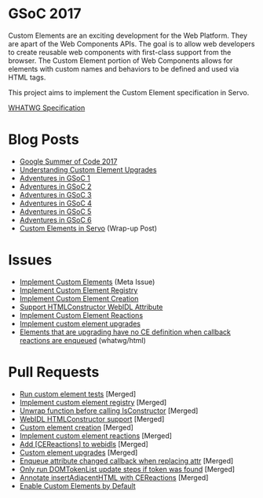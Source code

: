 # GSoC 2017

Custom Elements are an exciting development for the Web Platform. They are apart of the Web Components APIs. The goal is to allow web developers to create reusable web components with first-class support from the browser. The Custom Element portion of Web Components allows for elements with custom names and behaviors to be defined and used via HTML tags.

This project aims to implement the Custom Element specification in Servo.

[WHATWG Specification](https://html.spec.whatwg.org/multipage/#custom-elements)

# Blog Posts
 * [Google Summer of Code 2017](https://cbrewster.github.io/2017/05/04/google-summer-of-code/)
 * [Understanding Custom Element Upgrades](https://cbrewster.github.io/2017/06/08/custom-element-upgrades/)
 * [Adventures in GSoC 1](https://cbrewster.github.io/2017/06/12/adventures-in-gsoc-1/)
 * [Adventures in GSoC 2](https://cbrewster.github.io/2017/06/19/adventures-in-gsoc-2/)
 * [Adventures in GSoC 3](https://cbrewster.github.io/2017/07/07/adventures-in-gsoc-3/)
 * [Adventures in GSoC 4](https://cbrewster.github.io/2017/07/18/adventures-in-gsoc-4/)
 * [Adventures in GSoC 5](https://cbrewster.github.io/2017/08/07/adventures-in-gsoc-5/)
 * [Adventures in GSoC 6](https://cbrewster.github.io/2017/08/23/adventures-in-gsoc-6/)
 * [Custom Elements in Servo](https://blog.servo.org/2017/08/24/ce-gsoc-summary/) (Wrap-up Post)

# Issues
 * [Implement Custom Elements](https://github.com/servo/servo/issues/9372) (Meta Issue)
 * [Implement Custom Element Registry](https://github.com/servo/servo/issues/16753)
 * [Implement Custom Element Creation](https://github.com/servo/servo/issues/17191)
 * [Support HTMLConstructor WebIDL Attribute](https://github.com/servo/servo/issues/17194)
 * [Implement Custom Element Reactions](https://github.com/servo/servo/issues/17433)
 * [Implement custom element upgrades](https://github.com/servo/servo/issues/17772)
 * [Elements that are upgrading have no CE definition when callback reactions are enqueued](https://github.com/whatwg/html/issues/2876) (whatwg/html)

# Pull Requests
 * [Run custom element tests](https://github.com/servo/servo/pull/17101) [Merged]
 * [Implement custom element registry](https://github.com/servo/servo/pull/17112) [Merged]
 * [Unwrap function before calling IsConstructor](https://github.com/servo/servo/pull/17250) [Merged]
 * [WebIDL HTMLConstructor support](https://github.com/servo/servo/pull/17224) [Merged]
 * [Custom element creation](https://github.com/servo/servo/pull/17381) [Merged]
 * [Implement custom element reactions](https://github.com/servo/servo/pull/17614) [Merged]
 * [Add [CEReactions] to webidls](https://github.com/servo/servo/pull/17761) [Merged]
 * [Custom element upgrades](https://github.com/servo/servo/pull/17935) [Merged]
 * [Enqueue attribute changed callback when replacing attr](https://github.com/servo/servo/pull/18074) [Merged]
 * [Only run DOMTokenList update steps if token was found](https://github.com/servo/servo/pull/18092) [Merged]
 * [Annotate insertAdjacentHTML with CEReactions](https://github.com/servo/servo/pull/18146) [Merged]
 * [Enable Custom Elements by Default](https://github.com/servo/servo/pull/18317)
